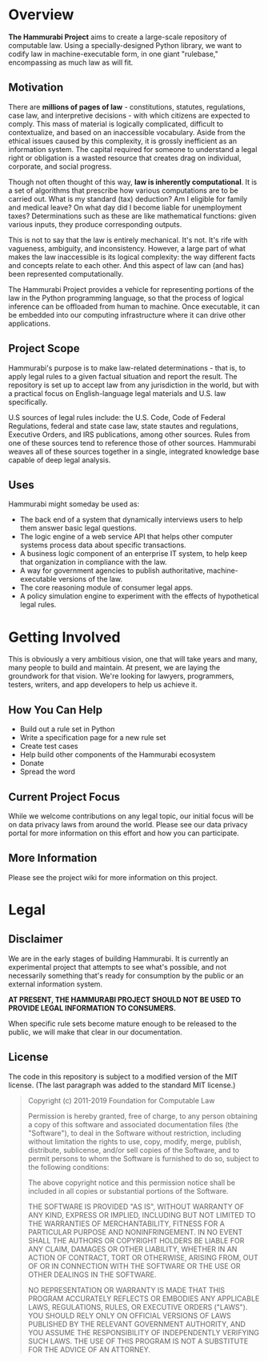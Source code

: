 # Overview

**The Hammurabi Project** aims to create a large-scale repository of computable law. Using a specially-designed Python library, we want to codify law in machine-executable form, in one giant "rulebase," encompassing as much law as will fit.

## Motivation

There are **millions of pages of law** - constitutions, statutes, regulations, case law, and interpretive decisions - with which citizens are expected to comply. This mass of material is logically complicated, difficult to contextualize, and based on an inaccessible vocabulary. Aside from the ethical issues caused by this complexity, it is grossly inefficient as an information system. The capital required for someone to understand a legal right or obligation is a wasted resource that creates drag on individual, corporate, and social progress.

Though not often thought of this way, **law is inherently computational**. It is a set of algorithms that prescribe how various computations are to be carried out. What is my standard (tax) deduction? Am I eligible for family and medical leave? On what day did I become liable for unemployment taxes? Determinations such as these are like mathematical functions: given various inputs, they produce corresponding outputs.  

This is not to say that the law is entirely mechanical. It's not. It's rife with vagueness, ambiguity, and inconsistency.  However, a large part of what makes the law inaccessible is its logical complexity: the way different facts and concepts relate to each other. And this aspect of law can (and has) been represented computationally.

The Hammurabi Project provides a vehicle for representing portions of the law in the Python programming language, so that the process of logical inference can be offloaded from human to machine. Once executable, it can be embedded into our computing infrastructure where it can drive other applications.

## Project Scope

Hammurabi's purpose is to make law-related determinations - that is, to apply legal rules to a given factual situation and report the result. The repository is set up to accept law from any jurisdiction in the world, but with a practical focus on English-language legal materials and U.S. law specifically.

U.S sources of legal rules include: the U.S. Code, Code of Federal Regulations, federal and state case law, state stautes and regulations, Executive Orders, and IRS publications, among other sources. Rules from one of these sources tend to reference those of other sources. Hammurabi weaves all of these sources together in a single, integrated knowledge base capable of deep legal analysis.

## Uses

Hammurabi might someday be used as:

* The back end of a system that dynamically interviews users to help them answer basic legal questions.
* The logic engine of a web service API that helps other computer systems process data about specific transactions.
* A business logic component of an enterprise IT system, to help keep that organization in compliance with the law.
* A way for government agencies to publish authoritative, machine-executable versions of the law.
* The core reasoning module of consumer legal apps.
* A policy simulation engine to experiment with the effects of hypothetical legal rules.

# Getting Involved

This is obviously a very ambitious vision, one that will take years and many, many people to build and maintain. At present, we are laying the groundwork for that vision. We're looking for lawyers, programmers, testers, writers, and app developers to help us achieve it.

## How You Can Help

- Build out a rule set in Python
- Write a specification page for a new rule set
- Create test cases 
- Help build other components of the Hammurabi ecosystem
- Donate
- Spread the word 

## Current Project Focus

While we welcome contributions on any legal topic, our initial focus will be on data privacy laws from around the world. Please see our data privacy portal for more information on this effort and how you can participate.

## More Information

Please see the project wiki for more information on this project.

# Legal

## Disclaimer

We are in the early stages of building Hammurabi. It is currently an experimental project that attempts to see what's possible, and not necessarily something that's ready for consumption by the public or an external information system.

**AT PRESENT, THE HAMMURABI PROJECT SHOULD NOT BE USED TO PROVIDE LEGAL INFORMATION TO CONSUMERS.**

When specific rule sets become mature enough to be released to the public, we will make that clear in our documentation.

## License

The code in this repository is subject to a modified version of the MIT license. (The last paragraph was added to the standard MIT license.)

> Copyright (c) 2011-2019 Foundation for Computable Law
> 
> Permission is hereby granted, free of charge, to any person obtaining a copy
of this software and associated documentation files (the "Software"), to deal
in the Software without restriction, including without limitation the rights
to use, copy, modify, merge, publish, distribute, sublicense, and/or sell
copies of the Software, and to permit persons to whom the Software is
furnished to do so, subject to the following conditions:
> 
> The above copyright notice and this permission notice shall be included in all
copies or substantial portions of the Software.
> 
> THE SOFTWARE IS PROVIDED "AS IS", WITHOUT WARRANTY OF ANY KIND, EXPRESS OR
IMPLIED, INCLUDING BUT NOT LIMITED TO THE WARRANTIES OF MERCHANTABILITY,
FITNESS FOR A PARTICULAR PURPOSE AND NONINFRINGEMENT. IN NO EVENT SHALL THE
AUTHORS OR COPYRIGHT HOLDERS BE LIABLE FOR ANY CLAIM, DAMAGES OR OTHER
LIABILITY, WHETHER IN AN ACTION OF CONTRACT, TORT OR OTHERWISE, ARISING FROM,
OUT OF OR IN CONNECTION WITH THE SOFTWARE OR THE USE OR OTHER DEALINGS IN THE
SOFTWARE.
> 
> NO REPRESENTATION OR WARRANTY IS MADE THAT THIS PROGRAM ACCURATELY REFLECTS
OR EMBODIES ANY APPLICABLE LAWS, REGULATIONS, RULES, OR EXECUTIVE ORDERS 
("LAWS"). YOU SHOULD RELY ONLY ON OFFICIAL VERSIONS OF LAWS PUBLISHED BY THE 
RELEVANT GOVERNMENT AUTHORITY, AND YOU ASSUME THE RESPONSIBILITY OF 
INDEPENDENTLY VERIFYING SUCH LAWS. THE USE OF THIS PROGRAM IS NOT A 
SUBSTITUTE FOR THE ADVICE OF AN ATTORNEY.
